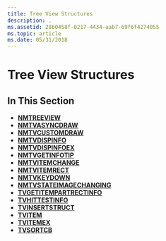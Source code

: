 ```yaml
---
title: Tree View Structures
description: .
ms.assetid: 2860458f-0217-4434-aab7-69f6f4274055
ms.topic: article
ms.date: 05/31/2018
---
```


# Tree View Structures

## In This Section

-   [**NMTREEVIEW**](/windows/win32/api/commctrl/ns-commctrl-nmtreeviewa)
-   [**NMTVASYNCDRAW**](/windows/win32/api/commctrl/ns-commctrl-nmtvasyncdraw)
-   [**NMTVCUSTOMDRAW**](/windows/win32/api/commctrl/ns-commctrl-nmtvcustomdraw)
-   [**NMTVDISPINFO**](/windows/win32/api/commctrl/ns-commctrl-nmtvdispinfoa)
-   [**NMTVDISPINFOEX**](/windows/win32/api/commctrl/ns-commctrl-nmtvdispinfoexa)
-   [**NMTVGETINFOTIP**](/windows/win32/api/commctrl/ns-commctrl-nmtvgetinfotipa)
-   [**NMTVITEMCHANGE**](/windows/win32/api/commctrl/ns-commctrl-nmtvitemchange)
-   [**NMTVITEMRECT**](https://msdn.microsoft.com/library/Bb773428(v=VS.85).aspx)
-   [**NMTVKEYDOWN**](/windows/win32/api/commctrl/ns-commctrl-nmtvkeydown)
-   [**NMTVSTATEIMAGECHANGING**](/windows/win32/api/commctrl/ns-commctrl-nmtvstateimagechanging)
-   [**TVGETITEMPARTRECTINFO**](/windows/win32/api/commctrl/ns-commctrl-tvgetitempartrectinfo)
-   [**TVHITTESTINFO**](/windows/win32/api/commctrl/ns-commctrl-tvhittestinfo)
-   [**TVINSERTSTRUCT**](/windows/win32/api/commctrl/ns-commctrl-tvinsertstructa)
-   [**TVITEM**](/windows/win32/api/commctrl/ns-commctrl-tvitema)
-   [**TVITEMEX**](/windows/win32/api/commctrl/ns-commctrl-tvitemexa)
-   [**TVSORTCB**](/windows/win32/api/commctrl/ns-commctrl-tvsortcb)

 

 




